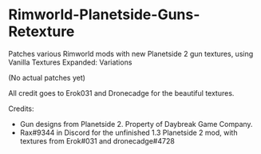 # Rimworld-Planetside-Guns-Retexture
Patches various Rimworld mods with new Planetside 2 gun textures, using Vanilla Textures Expanded: Variations

(No actual patches yet)

All credit goes to Erok031 and Dronecadge for the beautiful textures. 


Credits:
- Gun designs from Planetside 2. Property of Daybreak Game Company.
- Rax#9344 in Discord for the unfinished 1.3 Planetside 2 mod, with textures from Erok#031 and dronecadge#4728
